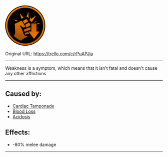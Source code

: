 ![tile013(2).png\|200](./Weakness%20-%20Attachments/6718845db30472d958dd7a99.png)

Original URL: https://trello.com/c/rPuAPJja

---

Weakness is a symptom, which means that it isn't fatal and doesn't cause any other afflictions

---

## Caused by:

- [Cardiac Tamponade](../Heart/Cardiac%20Tamponade.md)
- [Blood Loss](../Blood/Blood%20Loss.md)
- [Acidosis](../Blood/Acidosis.md)

## Effects:

- -80% melee damage

---

